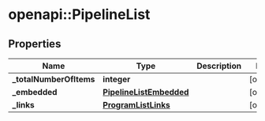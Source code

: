 # openapi::PipelineList

## Properties
Name | Type | Description | Notes
------------ | ------------- | ------------- | -------------
**_totalNumberOfItems** | **integer** |  | [optional] 
**_embedded** | [**PipelineListEmbedded**](pipelineList__embedded.md) |  | [optional] 
**_links** | [**ProgramListLinks**](programList__links.md) |  | [optional] 


